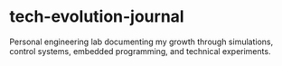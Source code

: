 # tech-evolution-journal
Personal engineering lab documenting my growth through simulations, control systems, embedded programming, and technical experiments.
